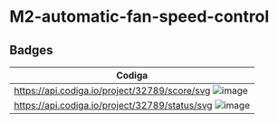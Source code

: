 # M2-automatic-fan-speed-control
## Badges

|Codiga|  
|--------|
|https://api.codiga.io/project/32789/score/svg ![image](https://user-images.githubusercontent.com/101561930/163662617-6350422a-d033-4b8b-8b3d-32148869a066.png)|
|https://api.codiga.io/project/32789/status/svg ![image](https://user-images.githubusercontent.com/101561930/163662631-de5c310a-b743-4cc0-9aec-4ef9886ad520.png)|


